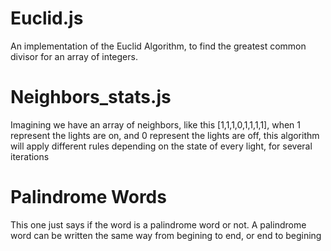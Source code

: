 # Euclid.js

An implementation of the Euclid Algorithm, to find the greatest common divisor for an array of integers. 

# Neighbors_stats.js

Imagining we have an array of neighbors, like this [1,1,1,0,1,1,1,1], when 1 represent the lights are on, and 0 represent the lights are off, this algorithm will apply different rules depending on the state of every light, for several iterations

# Palindrome Words

This one just says if the word is a palindrome word or not. A palindrome word can be written the same way from begining to end, or end to begining

